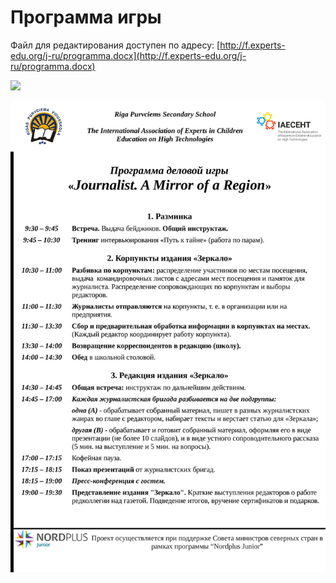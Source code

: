 # Программа игры

Файл для редактирования доступен по адресу: [http://f.experts-edu.org/j-ru/programma.docx](http://f.experts-edu.org/j-ru/programma.docx)

![](https://chart.googleapis.com/chart?cht=qr\&chl=http%3A%2F%2Ff.experts-edu.org%2Fj-ru%2Fprogramma.docx\&chs=180x180\&choe=UTF-8\&chld=L|2)

![](../.gitbook/assets/Programma.jpg)
